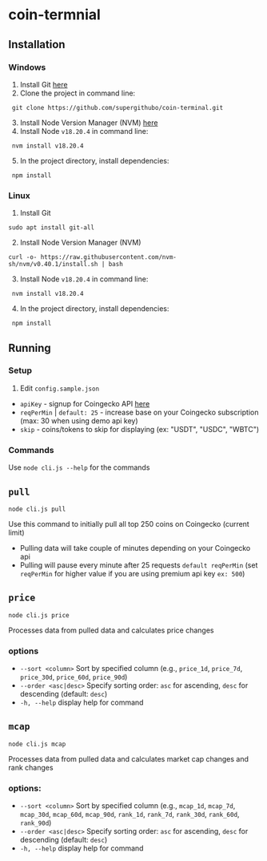 coin-termnial
============================

## Installation

### Windows

1) Install Git [here](https://git-scm.com/downloads/win)
2) Clone the project in command line:
```
 git clone https://github.com/supergithubo/coin-terminal.git
```
3) Install Node Version Manager (NVM) [here](https://github.com/coreybutler/nvm-windows/releases/tag/1.1.12)
4) Install Node `v18.20.4` in command line: 

```
 nvm install v18.20.4
```
5) In the project directory, install dependencies:
```
 npm install
```


### Linux

1) Install Git
```
sudo apt install git-all
```
2) Install Node Version Manager (NVM)
```
curl -o- https://raw.githubusercontent.com/nvm-sh/nvm/v0.40.1/install.sh | bash
```
3) Install Node `v18.20.4` in command line: 

```
 nvm install v18.20.4
```
4) In the project directory, install dependencies:
```
 npm install
```

## Running

### Setup

1) Edit `config.sample.json`
  - `apiKey` - signup for Coingecko API [here](https://www.coingecko.com/en/developers/dashboard)
  - `reqPerMin` | `default: 25` - increase base on your Coingecko subscription (max: 30 when using demo api key)
  - `skip` - coins/tokens to skip for displaying (ex: "USDT", "USDC", "WBTC")

### Commands

Use `node cli.js --help` for the commands

## `pull`

`node cli.js pull`

Use this command to initially pull all top 250 coins on Coingecko (current limit)

- Pulling data will take couple of minutes depending on your Coingecko api
- Pulling will pause every minute after 25 requests `default reqPerMin` (set `reqPerMin` for higher value if you are using premium api key `ex: 500`)

## `price`

`node cli.js price`

Processes data from pulled data and calculates price changes

### options
- `--sort <column>`     Sort by specified column (e.g., `price_1d`, `price_7d`, `price_30d`, `price_60d`, `price_90d`)
- `--order <asc|desc>`  Specify sorting order: `asc` for ascending, `desc` for descending (default: `desc`)
- `-h, --help`          display help for command



## `mcap`

`node cli.js mcap`

Processes data from pulled data and calculates market cap changes and rank changes

### options:
  - `--sort <column>`     Sort by specified column (e.g., `mcap_1d`, `mcap_7d`, `mcap_30d`, `mcap_60d`, `mcap_90d`, `rank_1d`, `rank_7d`, `rank_30d`, `rank_60d`, `rank_90d`)
  - `--order <asc|desc>`  Specify sorting order: `asc` for ascending, `desc` for descending (default: `desc`)
  - `-h, --help`          display help for command
